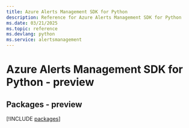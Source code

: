 ```yaml
---
title: Azure Alerts Management SDK for Python
description: Reference for Azure Alerts Management SDK for Python
ms.date: 03/21/2025
ms.topic: reference
ms.devlang: python
ms.service: alertsmanagement
---
```

# Azure Alerts Management SDK for Python - preview
## Packages - preview
[!INCLUDE [packages](alerts-management-index.md)]